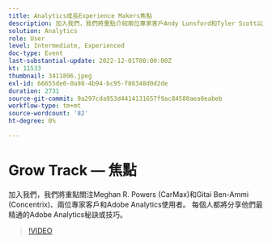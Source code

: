 ```yaml
---
title: Analytics成長Experience Makers焦點
description: 加入我們，我們將重點介紹兩位專家客戶Andy Lunsford和Tyler Scott以及Adobe Analytics使用者。 每個人都將分享他們最精通的Adobe Analytics秘訣或技巧。 他們的工作階段之後會有一個機會即時提出問題。 您不想錯過此專案。
solution: Analytics
role: User
level: Intermediate, Experienced
doc-type: Event
last-substantial-update: 2022-12-01T00:00:00Z
kt: 11533
thumbnail: 3411896.jpeg
exl-id: 66655de0-0a98-4b94-bc95-f86348d0d2de
duration: 2731
source-git-commit: 9a297cda953d4414131657f9ac84580aea0eabeb
workflow-type: tm+mt
source-wordcount: '82'
ht-degree: 0%

---
```


# Grow Track — 焦點

加入我們，我們將重點關注Meghan R. Powers (CarMax)和Gitai Ben-Ammi (Concentrix)、兩位專家客戶和Adobe Analytics使用者。 每個人都將分享他們最精通的Adobe Analytics秘訣或技巧。

>[!VIDEO](https://video.tv.adobe.com/v/3411896/?quality=12&learn=on)
